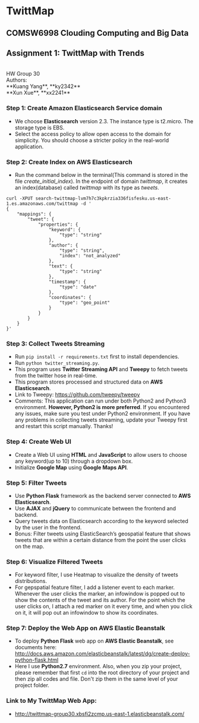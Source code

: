 # TwittMap
## COMSW6998 Clouding Computing and Big Data
## Assignment 1: TwittMap with Trends
<br>
HW Group 30 <br>
Authors: <br>
**Kuang Yang**, **ky2342** <br>
**Xun Xue**, **xx2241**

### Step 1: Create Amazon Elasticsearch Service domain
* We choose **Elasticsearch** version 2.3. The instance type is t2.micro. The storage type is EBS.
* Select the access policy to allow open access to the domain for simplicity. You should choose a stricter policy in the real-world application.

### Step 2: Create Index on AWS Elasticsearch
* Run the command below in the terminal(This command is stored in the file *create_initial_index*). In the endpoint of domain *twittmap*, it creates an index(database) called *twittmap* with its type as *tweets*.
```
curl -XPUT search-twittmap-lvm7h7c3kpkrzia336fisfesku.us-east-1.es.amazonaws.com/twittmap -d '
{
    "mappings": {
        "tweet": {
            "properties": {
                "keyword": {
                    "type": "string"
                },
                "author": {
                    "type": "string",
                    "index": "not_analyzed"
                },
                "text": {
                    "type": "string"
                },
                "timestamp": {
                    "type": "date"
                },
                "coordinates": {
                    "type": "geo_point"
                }
            }
        }
    }
}'
```

### Step 3: Collect Tweets Streaming
* Run `pip install -r requirements.txt` first to install dependencies.
* Run `python twitter_streaming.py`.
* This program uses **Twitter Streaming API** and **Tweepy** to fetch tweets from the twitter hose in real-time.
* This program stores processed and structured data on **AWS Elasticsearch**.
* Link to Tweepy: https://github.com/tweepy/tweepy
* Comments: This application can run under both Python2 and Python3 environment. **However, Python2 is more preferred**. If you encountered any issues, make sure you test under Python2 environment. If you have any problems in collecting tweets streaming, update your Tweepy first and restart this script manually. Thanks!

### Step 4: Create Web UI
* Create a Web UI using **HTML** and **JavaScript** to allow users to choose any keyword(up to 10) through a dropdown box.
* Initialize **Google Map** using **Google Maps API**.

### Step 5: Filter Tweets
* Use **Python** **Flask** framework as the backend server connected to **AWS Elasticsearch**.
* Use **AJAX** and **jQuery** to communicate between the frontend and backend.
* Query tweets data on Elasticsearch according to the keyword selected by the user in the frontend.
* Bonus: Filter tweets using ElasticSearch’s geospatial feature that shows tweets that are within a certain distance from the point the user clicks on the map.

### Step 6: Visualize Filtered Tweets
* For keyword filter, I use Heatmap to visualize the density of tweets distributions.
* For gepspatial feature filter, I add a listener event to each marker. Whenever the user clicks the marker, an infowindow is popped out to show the contents of the tweet and its author. For the point which the user clicks on, I attach a red marker on it every time, and when you click on it, it will pop out an infowindow to show its coordinates.

### Step 7: Deploy the Web App on AWS Elastic Beanstalk
* To deploy **Python Flask** web app on **AWS Elastic Beanstalk**, see documents here: http://docs.aws.amazon.com/elasticbeanstalk/latest/dg/create-deploy-python-flask.html
* Here I use **Python2.7** environment. Also, when you zip your project, please remember that first `cd` into the root directory of your project and then zip all codes and file. Don't zip them in the same level of your project folder.

### Link to My TwittMap Web App:
* http://twittmap-group30.xbsfi2zcmp.us-east-1.elasticbeanstalk.com/

